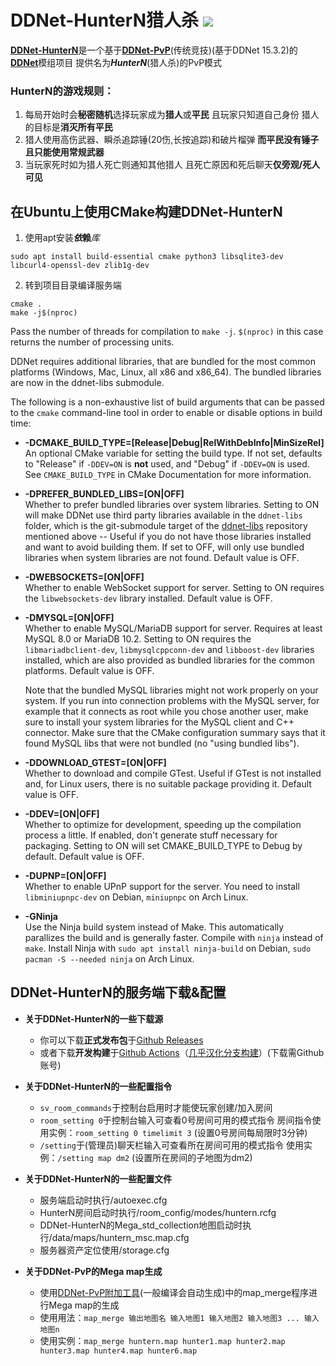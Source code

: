 # DDNet-HunterN猎人杀 [![](https://github.com/Hu1night/DDNet-HunterN/workflows/Build/badge.svg)](https://github.com/Hu1night/DDNet-HunterN/actions/workflows/build.yaml?query=branch%3Amaster++)
[**DDNet-HunterN**](https://github.com/Hu1night/DDNet-HunterN)是一个基于[**DDNet-PvP**](https://github.com/TeeworldsCN/ddnet-pvp)(传统竞技)(基于DDNet 15.3.2)的[**DDNet**](https://github.com/DDNet/DDNet)模组项目 提供名为***HunterN***(猎人杀)的PvP模式

### HunterN的游戏规则：
1. 每局开始时会**秘密随机**选择玩家成为**猎人**或**平民** 且玩家只知道自己身份 猎人的目标是**消灭所有平民**
2. 猎人使用高伤武器、瞬杀追踪锤(20伤,长按追踪)和破片榴弹 **而平民没有锤子且只能使用常规武器**
3. 当玩家死时如为猎人死亡则通知其他猎人 且死亡原因和死后聊天**仅旁观/死人可见**

## 在Ubuntu上使用CMake构建DDNet-HunterN
1. 使用apt安装***依*****赖***库*
```
sudo apt install build-essential cmake python3 libsqlite3-dev libcurl4-openssl-dev zlib1g-dev
```
2. 转到项目目录编译服务端
```
cmake .
make -j$(nproc)
```
Pass the number of threads for compilation to `make -j`. `$(nproc)` in this case returns the number of processing units.

DDNet requires additional libraries, that are bundled for the most common platforms (Windows, Mac, Linux, all x86 and x86\_64). The bundled libraries are now in the ddnet-libs submodule.

The following is a non-exhaustive list of build arguments that can be passed to the `cmake` command-line tool in order to enable or disable options in build time:

* **-DCMAKE_BUILD_TYPE=[Release|Debug|RelWithDebInfo|MinSizeRel]** <br>
An optional CMake variable for setting the build type. If not set, defaults to "Release" if `-DDEV=ON` is **not** used, and "Debug" if `-DDEV=ON` is used. See `CMAKE_BUILD_TYPE` in CMake Documentation for more information.

* **-DPREFER_BUNDLED_LIBS=[ON|OFF]** <br>
Whether to prefer bundled libraries over system libraries. Setting to ON will make DDNet use third party libraries available in the `ddnet-libs` folder, which is the git-submodule target of the [ddnet-libs](https://github.com/ddnet/ddnet-libs) repository mentioned above -- Useful if you do not have those libraries installed and want to avoid building them. If set to OFF, will only use bundled libraries when system libraries are not found. Default value is OFF.

* **-DWEBSOCKETS=[ON|OFF]** <br>
Whether to enable WebSocket support for server. Setting to ON requires the `libwebsockets-dev` library installed. Default value is OFF.

* **-DMYSQL=[ON|OFF]** <br>
Whether to enable MySQL/MariaDB support for server. Requires at least MySQL 8.0 or MariaDB 10.2. Setting to ON requires the `libmariadbclient-dev`, `libmysqlcppconn-dev` and `libboost-dev` libraries installed, which are also provided as bundled libraries for the common platforms. Default value is OFF.

   Note that the bundled MySQL libraries might not work properly on your system. If you run into connection problems with the MySQL server, for example that it connects as root while you chose another user, make sure to install your system libraries for the MySQL client and C++ connector. Make sure that the CMake configuration summary says that it found MySQL libs that were not bundled (no "using bundled libs").

* **-DDOWNLOAD_GTEST=[ON|OFF]** <br>
Whether to download and compile GTest. Useful if GTest is not installed and, for Linux users, there is no suitable package providing it. Default value is OFF.

* **-DDEV=[ON|OFF]** <br>
Whether to optimize for development, speeding up the compilation process a little. If enabled, don't generate stuff necessary for packaging. Setting to ON will set CMAKE\_BUILD\_TYPE to Debug by default. Default value is OFF.

* **-DUPNP=[ON|OFF]** <br>
Whether to enable UPnP support for the server.
You need to install `libminiupnpc-dev` on Debian, `miniupnpc` on Arch Linux.

* **-GNinja** <br>
Use the Ninja build system instead of Make. This automatically parallizes the build and is generally faster. Compile with `ninja` instead of `make`. Install Ninja with `sudo apt install ninja-build` on Debian, `sudo pacman -S --needed ninja` on Arch Linux.

## DDNet-HunterN的服务端下载&配置
- **关于DDNet-HunterN的一些下载源**
  - 你可以下载**正式发布包**于[Github Releases](https://github.com/Hu1night/DDNet-HunterN/releases)
  - 或者下载**开发构建**于[Github Actions](https://github.com/Hu1night/DDNet-HunterN/actions/workflows/build.yaml?query=branch%3Amaster++)（[几乎汉化分支构建](https://github.com/Hu1night/DDNet-HunterN/actions/workflows/build.yaml?query=branch%3Ahuntern-zh_cn++)）(下载需Github账号)

- **关于DDNet-HunterN的一些配置指令**
  - ```sv_room_commands```于控制台启用时才能使玩家创建/加入房间
  - ```room_setting 0```于控制台输入可查看0号房间可用的模式指令 房间指令使用实例：```room_setting 0 timelimit 3``` (设置0号房间每局限时3分钟)
  - ```/setting```于(管理员)聊天栏输入可查看所在房间可用的模式指令 使用实例：```/setting map dm2``` (设置所在房间的子地图为dm2)

- **关于DDNet-HunterN的一些配置文件**
  - 服务端启动时执行/autoexec.cfg
  - HunterN房间启动时执行/room_config/modes/huntern.rcfg
  - DDNet-HunterN的Mega_std_collection地图启动时执行/data/maps/huntern_msc.map.cfg
  - 服务器资产定位使用/storage.cfg

- **关于DDNet-PvP的Mega map生成**
  - 使用[DDNet-PvP附加工具](https://github.com/Hu1night/DDNet-HunterN/releases/download/0.3a1/DDNet-PvP.Extra.tools.zip)(一般编译会自动生成)中的map_merge程序进行Mega map的生成
  - 使用用法：```map_merge 输出地图名 输入地图1 输入地图2 输入地图3 ... 输入地图n```
  - 使用实例：```map_merge huntern.map hunter1.map hunter2.map hunter3.map hunter4.map hunter6.map```